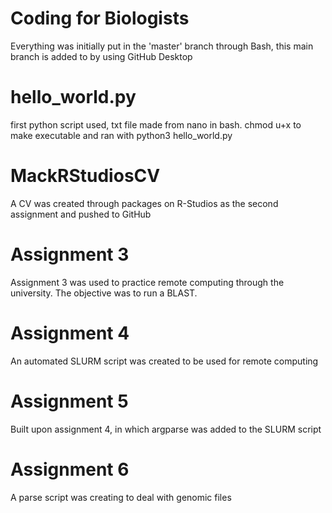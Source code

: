 # Coding for Biologists 
Everything was initially put in the 'master' branch through Bash, this main branch is added to by using GitHub Desktop
 
# hello_world.py    
first python script used, txt file made from nano in bash. chmod u+x to make executable and ran with python3 hello_world.py 
 
# MackRStudiosCV 
A CV was created through packages on R-Studios as the second assignment and pushed to GitHub 
 
# Assignment 3 
Assignment 3 was used to practice remote computing through the university. The objective was to run a BLAST. 
 
# Assignment 4
An automated SLURM script was created to be used for remote computing 
 
# Assignment 5 
Built upon assignment 4, in which argparse was added to the SLURM script 
 
# Assignment 6 
A parse script was creating to deal with genomic files
